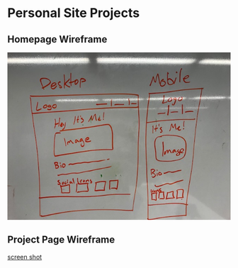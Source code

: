# Personal Site Projects

## Homepage Wireframe
![screen shot](homepage.jpg)

## Project Page Wireframe
[screen shot](portfolio.jpg)